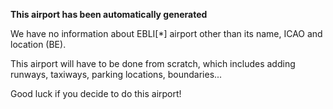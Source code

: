 **This airport has been automatically generated**

We have no information about EBLI[*] airport other than its name, ICAO and location (BE).

This airport will have to be done from scratch, which includes adding runways, taxiways, parking locations, boundaries...

Good luck if you decide to do this airport!